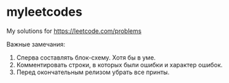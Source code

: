 # myleetcodes
My solutions for  https://leetcode.com/problems

Важные замечания:
1. Сперва составлять блок-схему. Хотя бы в уме.
2. Комментировать строки, в которых были ошибки и характер ошибок.
3. Перед окончательным релизом убрать все принты.